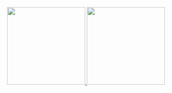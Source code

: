 <div align="center">
  <a href="https://github.com/pjniche">
  <img height="180em" src="https://github-readme-stats.vercel.app/api?username=pjniche&show_icons=true&theme=tokyonight&include_all_commits=true&count_private=true"/>
  <img height="180em" src="https://github-readme-stats.vercel.app/api/top-langs/?username=pjniche&layout=compact&langs_count=7&theme=tokyonight"/>
</div>

